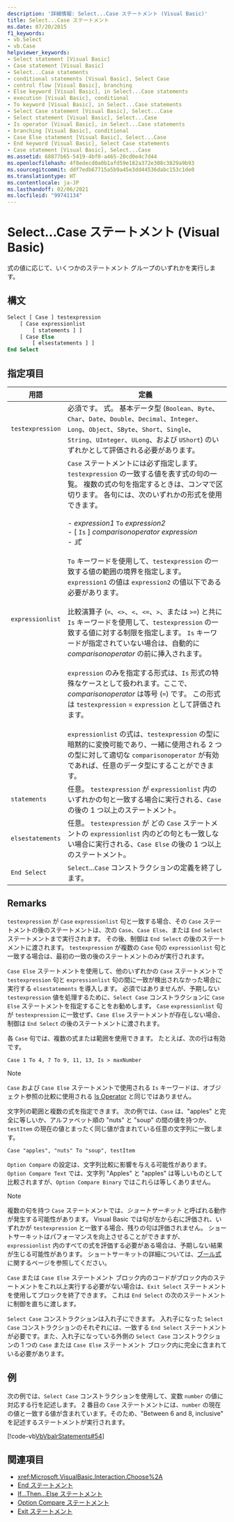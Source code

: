 ```yaml
---
description: '詳細情報: Select...Case ステートメント (Visual Basic)'
title: Select...Case ステートメント
ms.date: 07/20/2015
f1_keywords:
- vb.Select
- vb.Case
helpviewer_keywords:
- Select statement [Visual Basic]
- Case statement [Visual Basic]
- Select...Case statements
- conditional statements [Visual Basic], Select Case
- control flow [Visual Basic], branching
- Else keyword [Visual Basic], in Select...Case statements
- execution [Visual Basic], conditional
- To keyword [Visual Basic], in Select...Case statements
- Select Case statement [Visual Basic], Select...Case
- Select statement [Visual Basic], Select...Case
- Is operator [Visual Basic], in Select...Case statements
- branching [Visual Basic], conditional
- Case Else statement [Visual Basic], Select...Case
- End keyword [Visual Basic], Select Case statements
- Case statement [Visual Basic], Select...Case
ms.assetid: 68877b65-5419-4bf0-a465-20cd0e4c7d44
ms.openlocfilehash: 4f8edecd0a0b1afd59e182a372e308c3829a9b93
ms.sourcegitcommit: ddf7edb67715a5b9a45e3dd44536dabc153c1de0
ms.translationtype: HT
ms.contentlocale: ja-JP
ms.lasthandoff: 02/06/2021
ms.locfileid: "99741134"
---
```

# <a name="selectcase-statement-visual-basic"></a>Select...Case ステートメント (Visual Basic)

式の値に応じて、いくつかのステートメント グループのいずれかを実行します。  
  
## <a name="syntax"></a>構文  
  
```vb  
Select [ Case ] testexpression  
    [ Case expressionlist  
        [ statements ] ]  
    [ Case Else  
        [ elsestatements ] ]  
End Select  
```  
  
## <a name="parts"></a>指定項目  
  
|用語|定義|  
|---|---|  
|`testexpression`|必須です。 式。 基本データ型 (`Boolean`、`Byte`、`Char`、`Date`、`Double`、`Decimal`、`Integer`、`Long`、`Object`、`SByte`、`Short`、`Single`、`String`、`UInteger`、`ULong`、および `UShort`) のいずれかとして評価される必要があります。|  
|`expressionlist`|`Case` ステートメントには必ず指定します。 `testexpression` の一致する値を表す式の句の一覧。 複数の式の句を指定するときは、コンマで区切ります。 各句には、次のいずれかの形式を使用できます。<br /><br /> -   *expression1* `To` *expression2*<br />-   [ `Is` ] *comparisonoperator* *expression*<br />-   *式*<br /><br /> `To` キーワードを使用して、`testexpression` の一致する値の範囲の境界を指定します。 `expression1` の値は `expression2` の値以下である必要があります。<br /><br /> 比較演算子 (`=`、`<>`、`<`、`<=`、`>`、または `>=`) と共に `Is` キーワードを使用して、`testexpression` の一致する値に対する制限を指定します。 `Is` キーワードが指定されていない場合は、自動的に *comparisonoperator* の前に挿入されます。<br /><br /> `expression` のみを指定する形式は、`Is` 形式の特殊なケースとして扱われます。ここで、*comparisonoperator* は等号 (`=`) です。 この形式は `testexpression` = `expression` として評価されます。<br /><br /> `expressionlist` の式は、`testexpression` の型に暗黙的に変換可能であり、一緒に使用される 2 つの型に対して適切な `comparisonoperator` が有効であれば、任意のデータ型にすることができます。|  
|`statements`|任意。 `testexpression` が `expressionlist` 内のいずれかの句と一致する場合に実行される、`Case` の後の 1 つ以上のステートメント。|  
|`elsestatements`|任意。 `testexpression` が どの `Case` ステートメントの `expressionlist` 内のどの句とも一致しない場合に実行される、`Case Else` の後の 1 つ以上のステートメント。|  
|`End Select`|`Select`...`Case` コンストラクションの定義を終了します。|  
  
## <a name="remarks"></a>Remarks  

 `testexpression` が `Case` `expressionlist` 句と一致する場合、その `Case` ステートメントの後のステートメントは、次の `Case`、`Case Else`、または `End Select` ステートメントまで実行されます。 その後、制御は `End Select` の後のステートメントに渡されます。 `testexpression` が複数の `Case` 句の `expressionlist` 句と一致する場合は、最初の一致の後のステートメントのみが実行されます。  
  
 `Case Else` ステートメントを使用して、他のいずれかの `Case` ステートメントで `testexpression` 句と `expressionlist` 句の間に一致が検出されなかった場合に実行する `elsestatements` を導入します。 必須ではありませんが、予期しない `testexpression` 値を処理するために、`Select Case` コンストラクションに `Case Else` ステートメントを指定することをお勧めします。 `Case` `expressionlist` 句が `testexpression` に一致せず、`Case Else` ステートメントが存在しない場合、制御は `End Select` の後のステートメントに渡されます。  
  
 各 `Case` 句では、複数の式または範囲を使用できます。 たとえば、次の行は有効です。  
  
 `Case 1 To 4, 7 To 9, 11, 13, Is > maxNumber`  
  
> [!NOTE]
> `Case` および `Case Else` ステートメントで使用される `Is` キーワードは、オブジェクト参照の比較に使用される [Is Operator](../operators/is-operator.md) と同じではありません。  
  
 文字列の範囲と複数の式を指定できます。 次の例では、`Case` は、"apples" と完全に等しいか、アルファベット順の "nuts" と "soup" の間の値を持つか、`testItem` の現在の値とまったく同じ値が含まれている任意の文字列に一致します。  
  
 `Case "apples", "nuts" To "soup", testItem`  
  
 `Option Compare` の設定は、文字列比較に影響を与える可能性があります。 `Option Compare Text` では、文字列 "Apples" と "apples" は等しいものとして比較されますが、`Option Compare Binary` ではこれらは等しくありません。  
  
> [!NOTE]
> 複数の句を持つ `Case` ステートメントでは、*ショートサーキット* と呼ばれる動作が発生する可能性があります。 Visual Basic では句が左から右に評価され、いずれかが `testexpression` と一致する場合、残りの句は評価されません。 ショートサーキットはパフォーマンスを向上させることができますが、`expressionlist` 内のすべての式を評価する必要がある場合は、予期しない結果が生じる可能性があります。 ショートサーキットの詳細については、[ブール式](../../programming-guide/language-features/operators-and-expressions/boolean-expressions.md)に関するページを参照してください。  
  
 `Case` または `Case Else` ステートメント ブロック内のコードがブロック内のステートメントをこれ以上実行する必要がない場合は、`Exit Select` ステートメントを使用してブロックを終了できます。 これは `End Select` の次のステートメントに制御を直ちに渡します。  
  
 `Select Case` コンストラクションは入れ子にできます。 入れ子になった `Select Case` コンストラクションのそれぞれには、一致する `End Select` ステートメントが必要です。また、入れ子になっている外側の `Select Case` コンストラクションの 1 つの `Case` または `Case Else` ステートメント ブロック内に完全に含まれている必要があります。  
  
## <a name="example"></a>例  

 次の例では、`Select Case` コンストラクションを使用して、変数 `number` の値に対応する行を記述します。 2 番目の `Case` ステートメントには、`number` の現在の値と一致する値が含まれています。そのため、"Between 6 and 8, inclusive" を記述するステートメントが実行されます。  
  
 [!code-vb[VbVbalrStatements#54](~/samples/snippets/visualbasic/VS_Snippets_VBCSharp/VbVbalrStatements/VB/Class1.vb#54)]  
  
## <a name="see-also"></a>関連項目

- <xref:Microsoft.VisualBasic.Interaction.Choose%2A>
- [End ステートメント](end-statement.md)
- [If...Then...Else ステートメント](if-then-else-statement.md)
- [Option Compare ステートメント](option-compare-statement.md)
- [Exit ステートメント](exit-statement.md)
